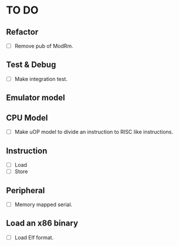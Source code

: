 # TO DO

## Refactor

- [ ] Remove pub of ModRm.

## Test & Debug

- [ ] Make integration test.

## Emulator model

## CPU Model

- [ ] Make uOP model to divide an instruction to RISC like instructions.

## Instruction

- [ ] Load
- [ ] Store

## Peripheral

- [ ] Memory mapped serial.

## Load an x86 binary

- [ ] Load Elf format.
